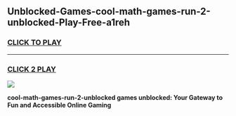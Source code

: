 
## Unblocked-Games-cool-math-games-run-2-unblocked-Play-Free-a1reh
<h3>
<a href="https://premium76.site?title=cool-math-games-run-2-unblocked&ref=23A">CLICK TO PLAY</a></h3>
<hr>

<h3>
<a href="https://premium76.site?title=cool-math-games-run-2-unblocked&ref=23A">CLICK 2 PLAY</a>
  
</h3>

<a href="https://premium76.site?title=cool-math-games-run-2-unblocked&ref=23A"><img src="https://clearcache.store/games.png"></a>


**cool-math-games-run-2-unblocked games unblocked: Your Gateway to Fun and Accessible Online Gaming**
